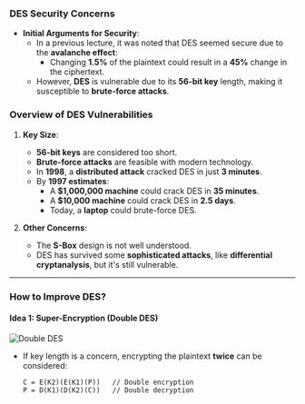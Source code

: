 ### DES Security Concerns

- **Initial Arguments for Security**:
    - In a previous lecture, it was noted that DES seemed secure due to the **avalanche effect**:
        - Changing **1.5%** of the plaintext could result in a **45%** change in the ciphertext.
    - However, **DES** is vulnerable due to its **56-bit key** length, making it susceptible to **brute-force attacks**.

### Overview of DES Vulnerabilities

1. **Key Size**:
    - **56-bit keys** are considered too short.
    - **Brute-force attacks** are feasible with modern technology.
    - In **1998**, a **distributed attack** cracked DES in just **3 minutes**.
    - By **1997 estimates**:
        - A **$1,000,000 machine** could crack DES in **35 minutes**.
        - A **$10,000 machine** could crack DES in **2.5 days**.
        - Today, a **laptop** could brute-force DES.

2. **Other Concerns**:
    - The **S-Box** design is not well understood.
    - DES has survived some **sophisticated attacks**, like **differential cryptanalysis**, but it's still vulnerable.

---

### How to Improve DES?

#### **Idea 1: Super-Encryption (Double DES)**

![Double DES](Double_DES.png)

- If key length is a concern, encrypting the plaintext **twice** can be considered:
  
  ```plaintext
  C = E(K2)(E(K1)(P))   // Double encryption
  P = D(K1)(D(K2)(C))   // Double decryption
